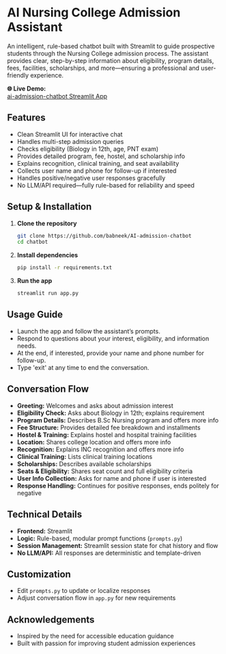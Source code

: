 # AI Nursing College Admission Assistant

An intelligent, rule-based chatbot built with Streamlit to guide prospective students through the Nursing College admission process. The assistant provides clear, step-by-step information about eligibility, program details, fees, facilities, scholarships, and more—ensuring a professional and user-friendly experience.

**🌐 Live Demo:**  
[ai-admission-chatbot Streamlit App](https://ai-admission-chatbot-mjzlkmguyic4ofbrf5yajn.streamlit.app/)

## Features
- Clean Streamlit UI for interactive chat
- Handles multi-step admission queries
- Checks eligibility (Biology in 12th, age, PNT exam)
- Provides detailed program, fee, hostel, and scholarship info
- Explains recognition, clinical training, and seat availability
- Collects user name and phone for follow-up if interested
- Handles positive/negative user responses gracefully
- No LLM/API required—fully rule-based for reliability and speed

## Setup & Installation
1. **Clone the repository**
   ```bash
   git clone https://github.com/babneek/AI-admission-chatbot
   cd chatbot
   ```
2. **Install dependencies**
   ```bash
   pip install -r requirements.txt
   ```
3. **Run the app**
   ```bash
   streamlit run app.py
   ```

## Usage Guide
- Launch the app and follow the assistant’s prompts.
- Respond to questions about your interest, eligibility, and information needs.
- At the end, if interested, provide your name and phone number for follow-up.
- Type 'exit' at any time to end the conversation.

## Conversation Flow
- **Greeting:** Welcomes and asks about admission interest
- **Eligibility Check:** Asks about Biology in 12th; explains requirement
- **Program Details:** Describes B.Sc Nursing program and offers more info
- **Fee Structure:** Provides detailed fee breakdown and installments
- **Hostel & Training:** Explains hostel and hospital training facilities
- **Location:** Shares college location and offers more info
- **Recognition:** Explains INC recognition and offers more info
- **Clinical Training:** Lists clinical training locations
- **Scholarships:** Describes available scholarships
- **Seats & Eligibility:** Shares seat count and full eligibility criteria
- **User Info Collection:** Asks for name and phone if user is interested
- **Response Handling:** Continues for positive responses, ends politely for negative

## Technical Details
- **Frontend:** Streamlit
- **Logic:** Rule-based, modular prompt functions (`prompts.py`)
- **Session Management:** Streamlit session state for chat history and flow
- **No LLM/API:** All responses are deterministic and template-driven

## Customization
- Edit `prompts.py` to update or localize responses
- Adjust conversation flow in `app.py` for new requirements

## Acknowledgements
- Inspired by the need for accessible education guidance
- Built with passion for improving student admission experiences